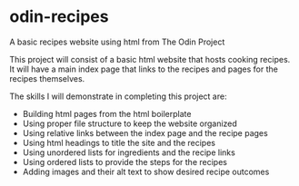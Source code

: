 # odin-recipes
A basic recipes website using html from The Odin Project

This project will consist of a basic html website that hosts cooking recipes.
It will have a main index page that links to the recipes and pages for the 
recipes themselves.

The skills I will demonstrate in completing this project are:
 - Building html pages from the html boilerplate
 - Using proper file structure to keep the website organized
 - Using relative links between the index page and the recipe pages
 - Using html headings to title the site and the recipes
 - Using unordered lists for ingredients and the recipe links
 - Using ordered lists to provide the steps for the recipes
 - Adding images and their alt text to show desired recipe outcomes
